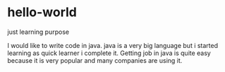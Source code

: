 # hello-world
just learning purpose

I would like to write code in java.
java is a very big language but i started learning as quick learner i complete it.
Getting job in java is quite easy because it is very popular and many companies are using it.

